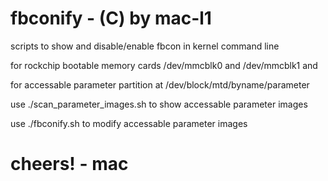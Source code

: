# fbconify - (C) by mac-l1

scripts to show and disable/enable fbcon in kernel command line 

for rockchip bootable memory cards /dev/mmcblk0 and /dev/mmcblk1 and 

for accessable parameter partition at /dev/block/mtd/byname/parameter


use ./scan_parameter_images.sh to show accessable parameter images

use ./fbconify.sh to modify accessable parameter images

# cheers! - mac
